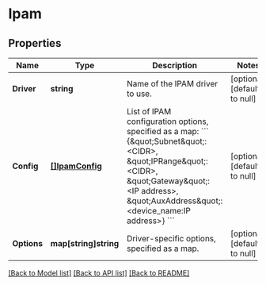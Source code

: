 # Ipam

## Properties
Name | Type | Description | Notes
------------ | ------------- | ------------- | -------------
**Driver** | **string** | Name of the IPAM driver to use. | [optional] [default to null]
**Config** | [**[]IpamConfig**](IPAMConfig.md) | List of IPAM configuration options, specified as a map:  &#x60;&#x60;&#x60; {\&quot;Subnet\&quot;: &lt;CIDR&gt;, \&quot;IPRange\&quot;: &lt;CIDR&gt;, \&quot;Gateway\&quot;: &lt;IP address&gt;, \&quot;AuxAddress\&quot;: &lt;device_name:IP address&gt;} &#x60;&#x60;&#x60;  | [optional] [default to null]
**Options** | **map[string]string** | Driver-specific options, specified as a map. | [optional] [default to null]

[[Back to Model list]](../README.md#documentation-for-models) [[Back to API list]](../README.md#documentation-for-api-endpoints) [[Back to README]](../README.md)


